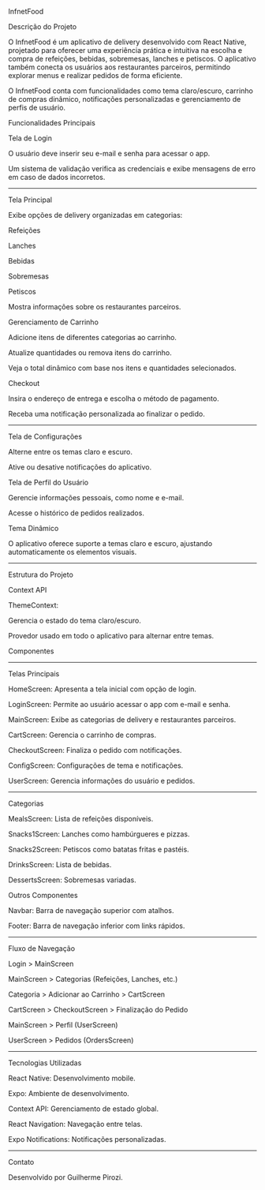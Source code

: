 InfnetFood

Descrição do Projeto

O InfnetFood é um aplicativo de delivery desenvolvido com React Native, projetado para oferecer uma experiência prática e intuitiva na escolha e compra de refeições, bebidas, sobremesas, lanches e petiscos. O aplicativo também conecta os usuários aos restaurantes parceiros, permitindo explorar menus e realizar pedidos de forma eficiente.

O InfnetFood conta com funcionalidades como tema claro/escuro, carrinho de compras dinâmico, notificações personalizadas e gerenciamento de perfis de usuário.

Funcionalidades Principais

Tela de Login

O usuário deve inserir seu e-mail e senha para acessar o app.

Um sistema de validação verifica as credenciais e exibe mensagens de erro em caso de dados incorretos.

----------------------------------------------------------------------------------------------------------------

Tela Principal

Exibe opções de delivery organizadas em categorias:

Refeições

Lanches

Bebidas

Sobremesas

Petiscos

Mostra informações sobre os restaurantes parceiros.

Gerenciamento de Carrinho

Adicione itens de diferentes categorias ao carrinho.

Atualize quantidades ou remova itens do carrinho.

Veja o total dinâmico com base nos itens e quantidades selecionados.

Checkout

Insira o endereço de entrega e escolha o método de pagamento.

Receba uma notificação personalizada ao finalizar o pedido.

----------------------------------------------------------------------------------------------------------------

Tela de Configurações

Alterne entre os temas claro e escuro.

Ative ou desative notificações do aplicativo.

Tela de Perfil do Usuário

Gerencie informações pessoais, como nome e e-mail.

Acesse o histórico de pedidos realizados.

Tema Dinâmico

O aplicativo oferece suporte a temas claro e escuro, ajustando automaticamente os elementos visuais.

----------------------------------------------------------------------------------------------------------------
Estrutura do Projeto

Context API

ThemeContext:

Gerencia o estado do tema claro/escuro.

Provedor usado em todo o aplicativo para alternar entre temas.

Componentes

----------------------------------------------------------------------------------------------------------------

Telas Principais

HomeScreen: Apresenta a tela inicial com opção de login.

LoginScreen: Permite ao usuário acessar o app com e-mail e senha.

MainScreen: Exibe as categorias de delivery e restaurantes parceiros.

CartScreen: Gerencia o carrinho de compras.

CheckoutScreen: Finaliza o pedido com notificações.

ConfigScreen: Configurações de tema e notificações.

UserScreen: Gerencia informações do usuário e pedidos.

----------------------------------------------------------------------------------------------------------------

Categorias

MealsScreen: Lista de refeições disponíveis.

Snacks1Screen: Lanches como hambúrgueres e pizzas.

Snacks2Screen: Petiscos como batatas fritas e pastéis.

DrinksScreen: Lista de bebidas.

DessertsScreen: Sobremesas variadas.

Outros Componentes

Navbar: Barra de navegação superior com atalhos.

Footer: Barra de navegação inferior com links rápidos.

----------------------------------------------------------------------------------------------------------------

Fluxo de Navegação

Login > MainScreen

MainScreen > Categorias (Refeições, Lanches, etc.)

Categoria > Adicionar ao Carrinho > CartScreen

CartScreen > CheckoutScreen > Finalização do Pedido

MainScreen > Perfil (UserScreen)

UserScreen > Pedidos (OrdersScreen) 

----------------------------------------------------------------------------------------------------------------

Tecnologias Utilizadas

React Native: Desenvolvimento mobile.

Expo: Ambiente de desenvolvimento.

Context API: Gerenciamento de estado global.

React Navigation: Navegação entre telas.

Expo Notifications: Notificações personalizadas.

----------------------------------------------------------------------------------------------------------------

Contato

Desenvolvido por Guilherme Pirozi.